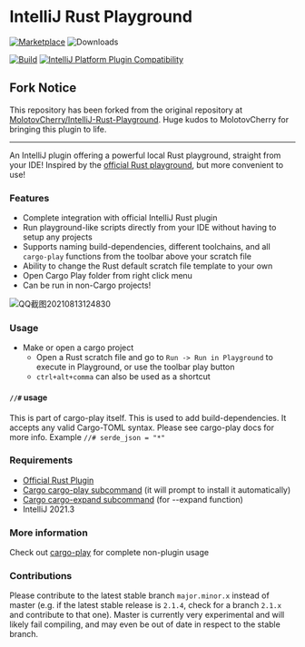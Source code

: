 # IntelliJ Rust Playground

[![Marketplace](https://img.shields.io/jetbrains/plugin/v/16586?style=plastic&label=Marketplace&color=orange)](https://plugins.jetbrains.com/plugin/16586-rust-playground) ![Downloads](https://img.shields.io/jetbrains/plugin/d/16586?label=Downloads&style=plastic&color=blue)

[![Build](https://github.com/cherryleafroad/IntelliJ-Rust-Playground/actions/workflows/build.yml/badge.svg?event=push)](https://github.com/cherryleafroad/IntelliJ-Rust-Playground/actions/workflows/build.yml) [![IntelliJ Platform Plugin Compatibility](https://github.com/cherryleafroad/IntelliJ-Rust-Playground/actions/workflows/compatibility.yml/badge.svg?event=push)](https://github.com/cherryleafroad/IntelliJ-Rust-Playground/actions/workflows/compatibility.yml)

## Fork Notice

This repository has been forked from the original repository at [MolotovCherry/IntelliJ-Rust-Playground](https://github.com/MolotovCherry/IntelliJ-Rust-Playground). Huge kudos to MolotovCherry for bringing this plugin to life.

---

<!-- Plugin description -->
An IntelliJ plugin offering a powerful local Rust playground, straight from your IDE! Inspired by the [official Rust playground](https://play.rust-lang.org/), but more convenient to use!

### Features
- Complete integration with official IntelliJ Rust plugin
- Run playground-like scripts directly from your IDE without having to setup any projects
- Supports naming build-dependencies, different toolchains, and all `cargo-play` functions from the toolbar above your scratch file
- Ability to change the Rust default scratch file template to your own
- Open Cargo Play folder from right click menu
- Can be run in non-Cargo projects!
<!-- Plugin description end -->

![QQ截图20210813124830](https://user-images.githubusercontent.com/13651622/129411302-c91c205a-e3ef-4c09-a021-fff94c7b1733.png)

### Usage
- Make or open a cargo project
  - Open a Rust scratch file and go to `Run -> Run in Playground` to execute in Playground, or use the toolbar play button
  - `ctrl+alt+comma` can also be used as a shortcut

#### `//#` usage
This is part of cargo-play itself. This is used to add build-dependencies. It accepts any valid Cargo-TOML syntax. Please see cargo-play docs for more info.
Example `//# serde_json = "*"`

### Requirements
- [Official Rust Plugin](https://plugins.jetbrains.com/plugin/8182-rust)
- [Cargo cargo-play subcommand](https://github.com/fanzeyi/cargo-play) (it will prompt to install it automatically)
- [Cargo cargo-expand subcommand](https://github.com/dtolnay/cargo-expand) (for --expand function)
- IntelliJ 2021.3

### More information
Check out [cargo-play](https://github.com/fanzeyi/cargo-play) for complete non-plugin usage

### Contributions
Please contribute to the latest stable branch `major.minor.x` instead of master (e.g. if the latest stable release is `2.1.4`, check for a branch `2.1.x` and contribute to that one). Master is currently very experimental and will likely fail compiling, and may even be out of date in respect to the stable branch.
